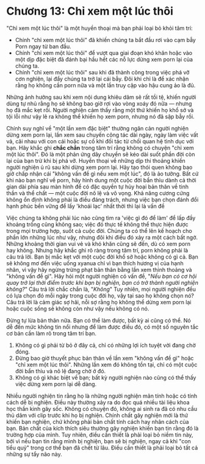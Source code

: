 # Chương 13: Chỉ xem một lúc thôi

"Chỉ xem một lúc thôi" là một huyền thoại mà bạn phải loại bỏ khỏi tâm trí:

* Chính "chỉ xem một lúc thôi" đã khiến chúng ta bắt đầu rơi vào cạm bẫy Porn ngay từ ban đầu.
* Chính "chỉ xem một lúc thôi" để vượt qua giai đoạn khó khăn hoặc vào một dịp đặc biệt đã đánh bại hầu hết các nỗ lực dừng xem porn lại của chúng ta.
* Chính "chỉ xem một lúc thôi" sau khi đã thành công trong việc phá vỡ cơn nghiện, lại đẩy chúng ta trở lại cái bẫy. Đôi khi chỉ là để xác nhận rằng họ không cần porn nữa và một lần truy cập vào hậu cung ảo là đủ.

Những ảnh hưởng sau khi xem nội dung khiêu dâm sẽ rất tồi tệ, khiến người dùng tự nhủ rằng họ sẽ không bao giờ rơi vào vòng xoáy đó nữa — nhưng họ đã mắc kẹt rồi. Người nghiện cảm thấy rằng một thứ khiến họ khổ sở và tội lỗi như vậy lẽ ra không thể khiến họ xem porn, nhưng nó đã sập bẫy rồi.

Chính suy nghĩ về "một lần xem đặc biệt" thường ngăn cản người nghiện dừng xem porn lại, lần xem sau chuyến công tác dài ngày, ngày làm việc vất vả, cãi nhau với con cái hoặc sự cố khi đối tác từ chối quan hệ tình dục với bạn. Hãy khắc ghi **chắc chắn** trong tâm trí rằng không có chuyện "chỉ xem một lúc thôi". Đó là một phản ứng dây chuyền sẽ kéo dài suốt phần đời còn lại của bạn trừ khi bị phá vỡ. Huyền thoại về những dịp thi thoảng khiến người nghiện ủ rũ sau khi dừng xem porn lại. Hãy tạo thói quen không bao giờ chấp nhận cái "không vấn đề gì nếu xem một lúc", đó là ảo tưởng. Bất cứ khi nào bạn nghĩ về porn, hãy hình dung một cuộc đời bẩn thỉu dành cả thời gian dài phía sau màn hình để có đặc quyền tự hủy hoại bản thân về tinh thần và thể chất — một cuộc đời nô lệ và vô vọng. Khả năng cương cứng không ổn định không phải là điều đáng trách, nhưng việc bạn chọn đánh đổi hạnh phúc bền vững để lấy 'khoái lạc' nhất thời thì lại là vấn đề

Việc chúng ta không phải lúc nào cũng tìm ra 'việc gì đó để làm' để lấp đầy khoảng trống cũng không sao; việc đó thực tế không thể thực hiện được trong mọi trường hợp, suốt cả cuộc đời. Chúng ta có thể lên kế hoạch cho phần lớn những lúc như vậy, nhưng đôi khi điều đó xảy ra một cách bất ngờ. Những khoảng thời gian vui vẻ và khó khăn cũng sẽ đến, dù có xem porn hay không. Nhưng hãy khắc ghi rõ ràng trong tâm trí, porn không phải là câu trả lời. Bạn bị mắc kẹt với một cuộc đời khổ sở hoặc không có gì cả. Bạn sẽ không mơ đến việc uống xyanua chỉ vì bạn thích hương vị của hạnh nhân, vì vậy hãy ngừng trừng phạt bản thân bằng lần xem thỉnh thoảng và "không vấn đề gì". Hãy hỏi một người nghiện có vấn đề, "*Nếu bạn có cơ hội quay trở lại thời điểm trước khi bạn bị nghiện, bạn có trở thành người nghiện không?*" Câu trả lời chắc chắn là, "*Không*" Tuy nhiên, mọi người nghiện đều có lựa chọn đó mỗi ngày trong cuộc đời họ, vậy tại sao họ không chọn nó? Câu trả lời là cảm giác sợ hãi, nỗi sợ rằng họ không thể dừng xem porn lại hoặc cuộc sống sẽ không còn như vậy nếu không có nó.

Đừng tự lừa bản thân nữa. Bạn có thể làm được, bất kỳ ai cũng có thể. Nó dễ đến mức không tin nổi nhưng để làm được điều đó, có một số nguyên tắc cơ bản cần làm rõ trong tâm trí bạn.

1.  Không có gì phải từ bỏ ở đây cả, chỉ có những lợi ích tuyệt vời đang chờ đóng.
2.  Đừng bao giờ thuyết phục bản thân về lần xem "không vấn đề gì" hoặc "chỉ xem một lúc thôi". Những lần xem đó không tồn tại, chỉ có một cuộc đời bẩn thỉu và nô lệ đang chờ ở đó.
3.  Không có gì khác biệt về bạn; bất kỳ người nghiện nào cũng có thể thấy việc dừng xem porn lại dễ dàng.

Nhiều người nghiện tin rằng họ là những người nghiện mãn tính hoặc có tính cách dễ bị nghiện. Điều này thường xảy ra do đọc quá nhiều tài liệu khoa học thần kinh gây sốc. Không có chuyện đó, không ai sinh ra đã có nhu cầu thủ dâm với clip trước khi họ bị nghiện. Chính chất gây nghiện mới là thứ khiến bạn nghiện, chứ không phải bản chất tính cách hay nhân cách của bạn. Bản chất của kích thích siêu thường gây nghiện khiến bạn tin rằng đó là trường hợp của mình. Tuy nhiên, điều cần thiết là phải loại bỏ niềm tin này, bởi vì nếu bạn tin rằng mình bị nghiện, bạn sẽ bị nghiện, ngay cả khi "con tiểu quỷ" trong cơ thể bạn đã chết từ lâu. Điều cần thiết là phải loại bỏ tất cả những sự tẩy não này.